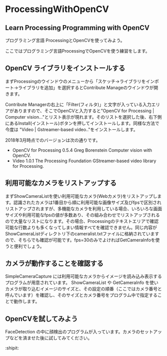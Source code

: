 # ProcessingWithOpenCV

## Learn Processing Programming with OpenCV

プログラミング言語 ProcessingとOpenCVを使ってみよう。


ここではプログラミング言語ProcessingでOpenCVを使う練習をします。

## OpenCV ライブラリをインストールする

まずProcessingのウインドウのメニューから「スケッチ→ライブラリをインポート→ライブラリを追加」を選択するとContribute Manageのウインドウが開きます。

Contribute Managerの右上に「Filter(フィルタ)」と文字が入っている入力エリアがありますので、そこでOpenCVと入力すると"OpenCV for Processing | Computer vision..."とリスト表示が現れます。そのリストを選択した後、右下側にあるInstall(インストール)ボタンを押してインストールします。同様な方法で今度は "Video | Gstreamer-based video.."をインストールします。


2018年3月時点でのバージョンは次の通りです。

- OpenCV for Processing 0.5.4 Greg Borenstein  Computer vision with OpenCV.
- Video 1.0.1 The Processing Foundation  GStreamer-based video library for Processing.

## 利用可能なカメラをリストアップする

まずShowCameraListを使い利用可能なカメラ(Webカメラ)をリストアップします。認識されたカメラは1番目から順に利用可能な画像サイズ及びfpsで区別されリストアップされますが、多機能なカメラを利用している場合、いろいろな画面サイズや利用可能なfpsの値が多数あり、その組み合わせでリストアップされるので大量なリストになります。その場合、Processingのテキストエリアで確認可能な行数よりも多くなってしまい情報すべてを確認できません。同じ内容がShowCameraListディレクトリ下のcameralist.txtファイルに格納されていますので、そちらでも確認が可能です。fps=30のみでよければGetCameraInfoを使うと便利でしょう。

## カメラが動作することを確認する

SimpleCameraCapture には利用可能なカメラからイメージを読み込み表示するプログラムが用意されています。
ShowCameraList や GetCameraInfo を使いカメラが取り込むイメージのサイズと、その設定の順番（ここではカメラ番号と呼んでいます）を確認し、そのサイズとカメラ番号をプログラム中で指定することで動作します。

## OpenCVを試してみよう

FaceDetection の中に顔検出のプログラムが入っています。カメラのセットアップなどを済ませた後に試してみてください。

:shipit:

